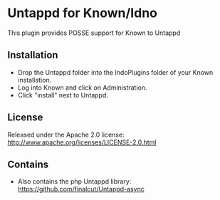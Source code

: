 Untappd for Known/Idno
=================

This plugin provides POSSE support for Known to Untappd

Installation
------------

* Drop the Untappd folder into the IndoPlugins folder of your Known installation.
* Log into Known  and click on Administration.
* Click "install" next to Untappd.

License
-------

Released under the Apache 2.0 license: http://www.apache.org/licenses/LICENSE-2.0.html

Contains
--------

* Also contains the php Untappd library: https://github.com/finalcut/Untappd-async